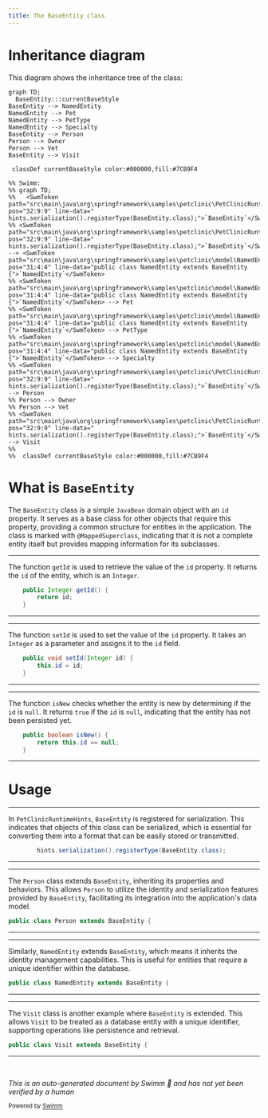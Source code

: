 ```yaml
---
title: The BaseEntity class
---
```

# Inheritance diagram

This diagram shows the inheritance tree of the class:

```mermaid
graph TD;
  BaseEntity:::currentBaseStyle
BaseEntity --> NamedEntity
NamedEntity --> Pet
NamedEntity --> PetType
NamedEntity --> Specialty
BaseEntity --> Person
Person --> Owner
Person --> Vet
BaseEntity --> Visit

 classDef currentBaseStyle color:#000000,fill:#7CB9F4

%% Swimm:
%% graph TD;
%%   <SwmToken path="src\main\java\org\springframework\samples\petclinic\PetClinicRuntimeHints.java" pos="32:9:9" line-data="		hints.serialization().registerType(BaseEntity.class);">`BaseEntity`</SwmToken>:::currentBaseStyle
%% <SwmToken path="src\main\java\org\springframework\samples\petclinic\PetClinicRuntimeHints.java" pos="32:9:9" line-data="		hints.serialization().registerType(BaseEntity.class);">`BaseEntity`</SwmToken> --> <SwmToken path="src\main\java\org\springframework\samples\petclinic\model\NamedEntity.java" pos="31:4:4" line-data="public class NamedEntity extends BaseEntity {">`NamedEntity`</SwmToken>
%% <SwmToken path="src\main\java\org\springframework\samples\petclinic\model\NamedEntity.java" pos="31:4:4" line-data="public class NamedEntity extends BaseEntity {">`NamedEntity`</SwmToken> --> Pet
%% <SwmToken path="src\main\java\org\springframework\samples\petclinic\model\NamedEntity.java" pos="31:4:4" line-data="public class NamedEntity extends BaseEntity {">`NamedEntity`</SwmToken> --> PetType
%% <SwmToken path="src\main\java\org\springframework\samples\petclinic\model\NamedEntity.java" pos="31:4:4" line-data="public class NamedEntity extends BaseEntity {">`NamedEntity`</SwmToken> --> Specialty
%% <SwmToken path="src\main\java\org\springframework\samples\petclinic\PetClinicRuntimeHints.java" pos="32:9:9" line-data="		hints.serialization().registerType(BaseEntity.class);">`BaseEntity`</SwmToken> --> Person
%% Person --> Owner
%% Person --> Vet
%% <SwmToken path="src\main\java\org\springframework\samples\petclinic\PetClinicRuntimeHints.java" pos="32:9:9" line-data="		hints.serialization().registerType(BaseEntity.class);">`BaseEntity`</SwmToken> --> Visit
%% 
%%  classDef currentBaseStyle color:#000000,fill:#7CB9F4
```

# What is <SwmToken path="src\main\java\org\springframework\samples\petclinic\PetClinicRuntimeHints.java" pos="32:9:9" line-data="		hints.serialization().registerType(BaseEntity.class);">`BaseEntity`</SwmToken>

The <SwmToken path="src\main\java\org\springframework\samples\petclinic\PetClinicRuntimeHints.java" pos="32:9:9" line-data="		hints.serialization().registerType(BaseEntity.class);">`BaseEntity`</SwmToken> class is a simple <SwmToken path="src/main/java/org/springframework/samples/petclinic/model/BaseEntity.java" pos="26:5:5" line-data=" * Simple JavaBean domain object with an id property. Used as a base class for objects">`JavaBean`</SwmToken> domain object with an <SwmToken path="src/main/java/org/springframework/samples/petclinic/model/BaseEntity.java" pos="40:3:3" line-data="		return id;">`id`</SwmToken> property. It serves as a base class for other objects that require this property, providing a common structure for entities in the application. The class is marked with <SwmToken path="src/main/java/org/springframework/samples/petclinic/model/BaseEntity.java" pos="32:0:1" line-data="@MappedSuperclass">`@MappedSuperclass`</SwmToken>, indicating that it is not a complete entity itself but provides mapping information for its subclasses.

<SwmSnippet path="/src/main/java/org/springframework/samples/petclinic/model/BaseEntity.java" line="39">

---

The function <SwmToken path="src/main/java/org/springframework/samples/petclinic/model/BaseEntity.java" pos="39:5:5" line-data="	public Integer getId() {">`getId`</SwmToken> is used to retrieve the value of the <SwmToken path="src/main/java/org/springframework/samples/petclinic/model/BaseEntity.java" pos="40:3:3" line-data="		return id;">`id`</SwmToken> property. It returns the <SwmToken path="src/main/java/org/springframework/samples/petclinic/model/BaseEntity.java" pos="40:3:3" line-data="		return id;">`id`</SwmToken> of the entity, which is an <SwmToken path="src/main/java/org/springframework/samples/petclinic/model/BaseEntity.java" pos="39:3:3" line-data="	public Integer getId() {">`Integer`</SwmToken>.

```java
	public Integer getId() {
		return id;
	}
```

---

</SwmSnippet>

<SwmSnippet path="/src/main/java/org/springframework/samples/petclinic/model/BaseEntity.java" line="43">

---

The function <SwmToken path="src/main/java/org/springframework/samples/petclinic/model/BaseEntity.java" pos="43:5:5" line-data="	public void setId(Integer id) {">`setId`</SwmToken> is used to set the value of the <SwmToken path="src/main/java/org/springframework/samples/petclinic/model/BaseEntity.java" pos="43:9:9" line-data="	public void setId(Integer id) {">`id`</SwmToken> property. It takes an <SwmToken path="src/main/java/org/springframework/samples/petclinic/model/BaseEntity.java" pos="43:7:7" line-data="	public void setId(Integer id) {">`Integer`</SwmToken> as a parameter and assigns it to the <SwmToken path="src/main/java/org/springframework/samples/petclinic/model/BaseEntity.java" pos="43:9:9" line-data="	public void setId(Integer id) {">`id`</SwmToken> field.

```java
	public void setId(Integer id) {
		this.id = id;
	}
```

---

</SwmSnippet>

<SwmSnippet path="/src/main/java/org/springframework/samples/petclinic/model/BaseEntity.java" line="47">

---

The function <SwmToken path="src/main/java/org/springframework/samples/petclinic/model/BaseEntity.java" pos="47:5:5" line-data="	public boolean isNew() {">`isNew`</SwmToken> checks whether the entity is new by determining if the <SwmToken path="src/main/java/org/springframework/samples/petclinic/model/BaseEntity.java" pos="48:5:5" line-data="		return this.id == null;">`id`</SwmToken> is <SwmToken path="src/main/java/org/springframework/samples/petclinic/model/BaseEntity.java" pos="48:9:9" line-data="		return this.id == null;">`null`</SwmToken>. It returns `true` if the <SwmToken path="src/main/java/org/springframework/samples/petclinic/model/BaseEntity.java" pos="48:5:5" line-data="		return this.id == null;">`id`</SwmToken> is <SwmToken path="src/main/java/org/springframework/samples/petclinic/model/BaseEntity.java" pos="48:9:9" line-data="		return this.id == null;">`null`</SwmToken>, indicating that the entity has not been persisted yet.

```java
	public boolean isNew() {
		return this.id == null;
	}
```

---

</SwmSnippet>

# Usage

<SwmSnippet path="/src\main\java\org\springframework\samples\petclinic\PetClinicRuntimeHints.java" line="32">

---

In <SwmToken path="src\main\java\org\springframework\samples\petclinic\PetClinicRuntimeHints.java" pos="25:4:4" line-data="public class PetClinicRuntimeHints implements RuntimeHintsRegistrar {">`PetClinicRuntimeHints`</SwmToken>, <SwmToken path="src\main\java\org\springframework\samples\petclinic\PetClinicRuntimeHints.java" pos="32:9:9" line-data="		hints.serialization().registerType(BaseEntity.class);">`BaseEntity`</SwmToken> is registered for serialization. This indicates that objects of this class can be serialized, which is essential for converting them into a format that can be easily stored or transmitted.

```java
		hints.serialization().registerType(BaseEntity.class);
```

---

</SwmSnippet>

<SwmSnippet path="/src\main\java\org\springframework\samples\petclinic\model\Person.java" line="28">

---

The <SwmToken path="src\main\java\org\springframework\samples\petclinic\model\Person.java" pos="28:4:4" line-data="public class Person extends BaseEntity {">`Person`</SwmToken> class extends <SwmToken path="src\main\java\org\springframework\samples\petclinic\model\Person.java" pos="28:8:8" line-data="public class Person extends BaseEntity {">`BaseEntity`</SwmToken>, inheriting its properties and behaviors. This allows <SwmToken path="src\main\java\org\springframework\samples\petclinic\model\Person.java" pos="28:4:4" line-data="public class Person extends BaseEntity {">`Person`</SwmToken> to utilize the identity and serialization features provided by <SwmToken path="src\main\java\org\springframework\samples\petclinic\model\Person.java" pos="28:8:8" line-data="public class Person extends BaseEntity {">`BaseEntity`</SwmToken>, facilitating its integration into the application's data model.

```java
public class Person extends BaseEntity {
```

---

</SwmSnippet>

<SwmSnippet path="/src\main\java\org\springframework\samples\petclinic\model\NamedEntity.java" line="31">

---

Similarly, <SwmToken path="src\main\java\org\springframework\samples\petclinic\model\NamedEntity.java" pos="31:4:4" line-data="public class NamedEntity extends BaseEntity {">`NamedEntity`</SwmToken> extends <SwmToken path="src\main\java\org\springframework\samples\petclinic\model\NamedEntity.java" pos="31:8:8" line-data="public class NamedEntity extends BaseEntity {">`BaseEntity`</SwmToken>, which means it inherits the identity management capabilities. This is useful for entities that require a unique identifier within the database.

```java
public class NamedEntity extends BaseEntity {
```

---

</SwmSnippet>

<SwmSnippet path="/src\main\java\org\springframework\samples\petclinic\owner\Visit.java" line="36">

---

The <SwmToken path="src\main\java\org\springframework\samples\petclinic\owner\Visit.java" pos="36:4:4" line-data="public class Visit extends BaseEntity {">`Visit`</SwmToken> class is another example where <SwmToken path="src\main\java\org\springframework\samples\petclinic\owner\Visit.java" pos="36:8:8" line-data="public class Visit extends BaseEntity {">`BaseEntity`</SwmToken> is extended. This allows <SwmToken path="src\main\java\org\springframework\samples\petclinic\owner\Visit.java" pos="36:4:4" line-data="public class Visit extends BaseEntity {">`Visit`</SwmToken> to be treated as a database entity with a unique identifier, supporting operations like persistence and retrieval.

```java
public class Visit extends BaseEntity {
```

---

</SwmSnippet>

&nbsp;

*This is an auto-generated document by Swimm 🌊 and has not yet been verified by a human*

<SwmMeta version="3.0.0" repo-id="Z2l0aHViJTNBJTNBc3ByaW5nLXBldGNsaW5pYyUzQSUzQXVtYWxpbmdhc3dhbWk=" repo-name="spring-petclinic"><sup>Powered by [Swimm](/)</sup></SwmMeta>
